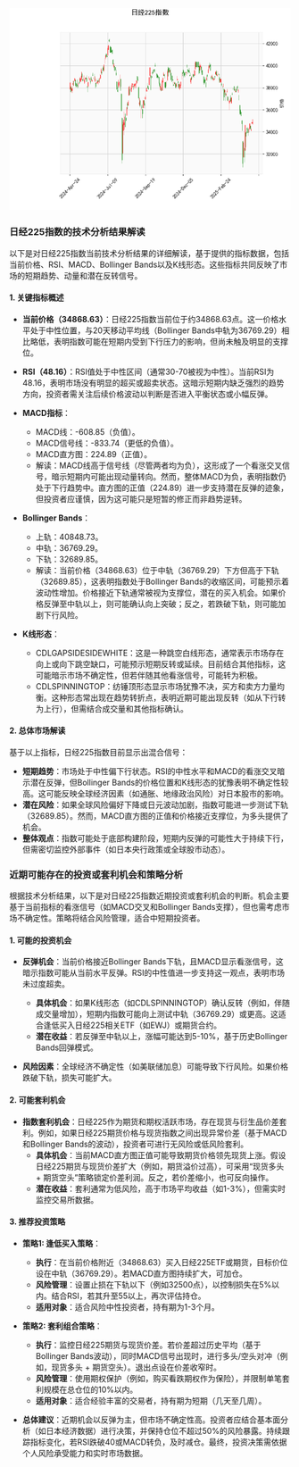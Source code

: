 ![图](N225.png)

### 日经225指数的技术分析结果解读

以下是对日经225指数当前技术分析结果的详细解读，基于提供的指标数据，包括当前价格、RSI、MACD、Bollinger Bands以及K线形态。这些指标共同反映了市场的短期趋势、动量和潜在反转信号。

#### 1. 关键指标概述
- **当前价格（34868.63）**：日经225指数当前位于约34868.63点。这一价格水平处于中性位置，与20天移动平均线（Bollinger Bands中轨为36769.29）相比略低，表明指数可能在短期内受到下行压力的影响，但尚未触及明显的支撑位。
  
- **RSI（48.16）**：RSI值处于中性区间（通常30-70被视为中性）。当前RSI为48.16，表明市场没有明显的超买或超卖状态。这暗示短期内缺乏强烈的趋势方向，投资者需关注后续价格波动以判断是否进入平衡状态或小幅反弹。

- **MACD指标**：
  - MACD线：-608.85（负值）。
  - MACD信号线：-833.74（更低的负值）。
  - MACD直方图：224.89（正值）。
  - 解读：MACD线高于信号线（尽管两者均为负），这形成了一个看涨交叉信号，暗示短期内可能出现动量转向。然而，整体MACD为负，表明指数仍处于下行趋势中。直方图的正值（224.89）进一步支持潜在反弹的迹象，但投资者应谨慎，因为这可能只是短暂的修正而非趋势逆转。

- **Bollinger Bands**：
  - 上轨：40848.73。
  - 中轨：36769.29。
  - 下轨：32689.85。
  - 解读：当前价格（34868.63）位于中轨（36769.29）下方但高于下轨（32689.85），这表明指数处于Bollinger Bands的收缩区间，可能预示着波动性增加。价格接近下轨通常被视为支撑位，潜在的买入机会。如果价格反弹至中轨以上，则可能确认向上突破；反之，若跌破下轨，则可能加剧下行风险。

- **K线形态**：
  - CDLGAPSIDESIDEWHITE：这是一种跳空白线形态，通常表示市场存在向上或向下跳空缺口，可能预示短期反转或延续。目前结合其他指标，这可能暗示市场不确定性，但若伴随其他看涨信号，可能转为积极。
  - CDLSPINNINGTOP：纺锤顶形态显示市场犹豫不决，买方和卖方力量均衡。这种形态常出现在趋势转折点，表明近期可能出现反转（如从下行转为上行），但需结合成交量和其他指标确认。

#### 2. 总体市场解读
基于以上指标，日经225指数目前显示出混合信号：
- **短期趋势**：市场处于中性偏下行状态。RSI的中性水平和MACD的看涨交叉暗示潜在反弹，但Bollinger Bands的价格位置和K线形态的犹豫表明不确定性较高。这可能反映全球经济因素（如通胀、地缘政治风险）对日本股市的影响。
- **潜在风险**：如果全球风险偏好下降或日元波动加剧，指数可能进一步测试下轨（32689.85）。然而，MACD直方图的正值和价格接近支撑位，为多头提供了机会。
- **整体观点**：指数可能处于底部构建阶段，短期内反弹的可能性大于持续下行，但需密切监控外部事件（如日本央行政策或全球股市动态）。

### 近期可能存在的投资或套利机会和策略分析

根据技术分析结果，以下是对日经225指数近期投资或套利机会的判断。机会主要基于当前指标的看涨信号（如MACD交叉和Bollinger Bands支撑），但也需考虑市场不确定性。策略将结合风险管理，适合中短期投资者。

#### 1. 可能的投资机会
- **反弹机会**：当前价格接近Bollinger Bands下轨，且MACD显示看涨信号，这暗示指数可能从当前水平反弹。RSI的中性值进一步支持这一观点，表明市场未过度超卖。
  - **具体机会**：如果K线形态（如CDLSPINNINGTOP）确认反转（例如，伴随成交量增加），短期内指数可能向上测试中轨（36769.29）或更高。这适合逢低买入日经225相关ETF（如EWJ）或期货合约。
  - **潜在收益**：若反弹至中轨以上，涨幅可能达到5-10%，基于历史Bollinger Bands回弹模式。

- **风险因素**：全球经济不确定性（如美联储加息）可能导致下行风险。如果价格跌破下轨，损失可能扩大。

#### 2. 可能套利机会
- **指数套利机会**：日经225作为期货和期权活跃市场，存在现货与衍生品价差套利。例如，如果日经225期货价格与现货指数之间出现异常价差（基于MACD和Bollinger Bands的波动），投资者可进行无风险或低风险套利。
  - **具体机会**：当前MACD直方图正值可能导致期货价格领先现货上涨。假设日经225期货与现货价差扩大（例如，期货溢价过高），可采用“现货多头 + 期货空头”策略锁定价差利润。反之，若价差缩小，也可反向操作。
  - **潜在收益**：套利通常为低风险，高于市场平均收益（如1-3%），但需实时监控交易所数据。

#### 3. 推荐投资策略
- **策略1: 逢低买入策略**：
  - **执行**：在当前价格附近（34868.63）买入日经225ETF或期货，目标价位设在中轨（36769.29）。若MACD直方图持续扩大，可加仓。
  - **风险管理**：设置止损在下轨以下（例如32500点），以控制损失在5%以内。结合RSI，若其升至55以上，再次评估持仓。
  - **适用对象**：适合风险中性投资者，持有期为1-3个月。

- **策略2: 套利组合策略**：
  - **执行**：监控日经225期货与现货价差。若价差超过历史平均（基于Bollinger Bands波动），同时MACD信号出现时，进行多头/空头对冲（例如，现货多头 + 期货空头）。退出点设在价差收窄时。
  - **风险管理**：使用期权保护（例如，购买看跌期权作为保险），并限制单笔套利规模在总仓位的10%以内。
  - **适用对象**：适合经验丰富的交易者，持有期为短期（几天至几周）。

- **总体建议**：近期机会以反弹为主，但市场不确定性高。投资者应结合基本面分析（如日本经济数据）进行决策，并保持仓位不超过50%的风险暴露。持续跟踪指标变化，若RSI跌破40或MACD转负，及时减仓。最终，投资决策需依据个人风险承受能力和实时市场数据。